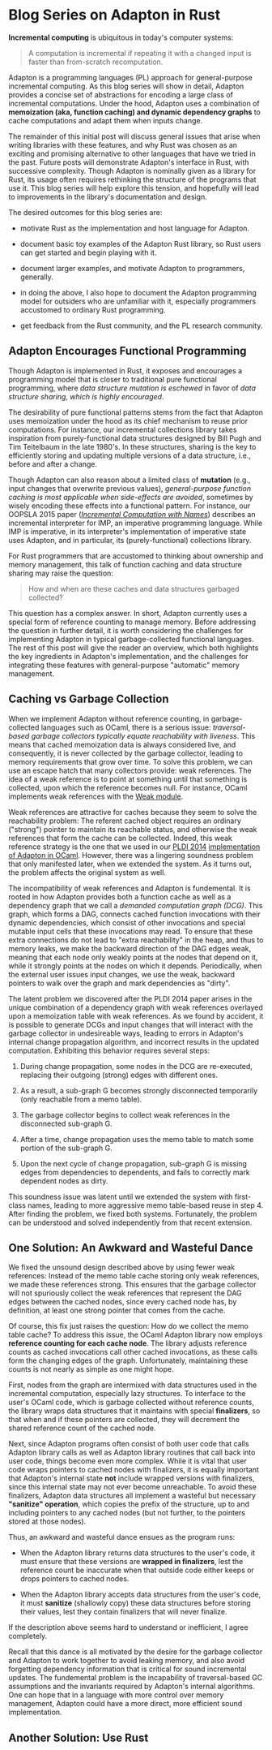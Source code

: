 
Blog Series on Adapton in Rust
==============================

**Incremental computing** is ubiquitous in today's computer systems:

> A computation is incremental if repeating it with a changed input is
> faster than from-scratch recomputation.

Adapton is a programming languages (PL) approach for general-purpose
incremental computing. As this blog series will show in detail,
Adapton provides a concise set of abstractions for encoding a large
class of incremental computations.  Under the hood, Adapton uses a
combination of **memoization (aka, function caching) and dynamic
dependency graphs** to cache computations and adapt them when inputs
change.

The remainder of this initial post will discuss general issues that
arise when writing libraries with these features, and why Rust was
chosen as an exciting and promising alternative to other languages
that have we tried in the past. Future posts will demonstrate
Adapton's interface in Rust, with successive complexity.  Though
Adapton is nominally given as a library for Rust, its usage often
requires rethinking the structure of the programs that use it.  This
blog series will help explore this tension, and hopefully will lead to
improvements in the library's documentation and design.

The desired outcomes for this blog series are:

- motivate Rust as the implementation and host language for Adapton.

- document basic toy examples of the Adapton Rust library, so Rust
  users can get started and begin playing with it.

- document larger examples, and motivate Adapton to programmers, generally.

- in doing the above, I also hope to document the Adapton programming
  model for outsiders who are unfamiliar with it, especially
  programmers accustomed to ordinary Rust programming.

- get feedback from the Rust community, and the PL research community.


Adapton Encourages Functional Programming
-------------------------------------------

Though Adapton is implemented in Rust, it exposes and encourages a
programming model that is closer to traditional pure functional
programming, where *data structure mutation is eschewed* in favor of
*data structure sharing, which is highly encouraged*.

The desirability of pure functional patterns stems from the fact that
Adapton uses memoization under the hood as its chief mechanism to
reuse prior computations.  For instance, our incremental collections
library takes inspiration from purely-functional data structures
designed by Bill Pugh and Tim Teitelbaum in the late 1980's.  In these
structures, sharing is the key to efficiently storing and updating
multiple versions of a data structure, i.e., before and after a
change.

Though Adapton can also reason about a limited class of **mutation**
(e.g., input changes that overwrite previous values), *general-purpose
function caching is most applicable when side-effects are avoided*,
sometimes by wisely encoding these effects into a functional pattern.
For instance, our OOPSLA 2015 paper
([*Incremental Computation with Names*](http://arxiv.org/abs/1503.07792))
describes an incremental interpreter for IMP, an imperative
programming language.  While IMP is imperative, in its interpreter's
implementation of imperative state uses Adapton, and in particular,
its (purely-functional) collections library.

For Rust programmers that are accustomed to thinking about ownership
and memory management, this talk of function caching and data
structure sharing may raise the question:

> How and when are these caches and data structures garbaged collected?

This question has a complex answer.  In short, Adapton currently uses
a special form of reference counting to manage memory.  Before
addressing the question in further detail, it is worth considering the
challenges for implementing Adapton in typical garbage-collected
functional languages.  The rest of this post will give the reader an
overview, which both highlights the key ingredients in Adapton's
implementation, and the challenges for integrating these features with
general-purpose "automatic" memory management.

Caching vs Garbage Collection
------------------------------

When we implement Adapton without reference counting, in
garbage-collected languages such as OCaml, there is a serious issue:
*traversal-based garbage collectors typically equate reachability with
liveness*.  This means that cached memoization data is always
considered live, and consequently, it is never collected by the
garbage collector, leading to memory requirements that grow over time.
To solve this problem, we can use an escape hatch that many collectors
provide: weak references.  The idea of a weak reference is to point at
something until that something is collected, upon which the reference
becomes null.  For instance, OCaml implements weak references with the
[Weak module](http://caml.inria.fr/pub/docs/manual-ocaml/libref/Weak.html).

Weak references are attractive for caches because they seem to solve
the reachability problem: The referent cached object requires an
ordinary ("strong") pointer to maintain its reachable status, and
otherwise the weak references that form the cache can be collected.
Indeed, this weak reference strategy is the one that we used in our
[PLDI 2014](http://www.cs.umd.edu/~hammer/adapton/)
[implementation of Adapton in OCaml](https://bitbucket.org/khooyp/adapton.ocaml).
However, there was a lingering soundness problem that only manifested
later, when we extended the system.  As it turns out, the problem
affects the original system as well.

The incompatibility of weak references and Adapton is fundemental. It
is rooted in how Adapton provides both a function cache as well as a
dependency graph that we call a *demanded computation graph (DCG)*.
This graph, which forms a DAG, connects cached function invocations
with their dynamic dependencies, which consist of other invocations
and special mutable input cells that these invocations may read.  To
ensure that these extra connections do not lead to "extra
reachability" in the heap, and thus to memory leaks, we make the
backward direction of the DAG edges weak, meaning that each node only
weakly points at the nodes that depend on it, while it strongly points
at the nodes on which it depends.  Periodically, when the external
user issues input changes, we use the weak, backward pointers to walk
over the graph and mark dependencies as "dirty".

The latent problem we discovered after the PLDI 2014 paper arises in
the unique combination of a dependency graph with weak references
overlayed upon a memoization table with weak references.  As we found
by accident, it is possible to generate DCGs and input changes that
will interact with the garbage collector in undesireable ways, leading
to errors in Adapton's internal change propagation algorithm, and
incorrect results in the updated computation.  Exhibiting this
behavior requires several steps:

1. During change propagation, some nodes in the DCG are re-executed,
   replacing their outgoing (strong) edges with different ones.

2. As a result, a sub-graph G becomes strongly disconnected temporarily
  (only reachable from a memo table).

3. The garbage collector begins to collect weak references in the
  disconnected sub-graph G.

4. After a time, change propagation uses the memo table to match some
  portion of the sub-graph G.

5. Upon the next cycle of change propagation, sub-graph G is missing
  edges from dependencies to dependents, and fails to correctly mark
  dependent nodes as dirty.

This soundness issue was latent until we extended the system with
first-class names, leading to more aggressive memo table-based reuse
in step 4.  After finding the problem, we fixed both systems.
Fortunately, the problem can be understood and solved independently
from that recent extension.

One Solution: An Awkward and Wasteful Dance
---------------------------------------------

We fixed the unsound design described above by using fewer weak
references: Instead of the memo table cache storing only weak
references, we made these references strong.  This ensures that the
garbage collector will not spuriously collect the weak references that
represent the DAG edges between the cached nodes, since every cached
node has, by definition, at least one strong pointer that comes from
the cache.

Of course, this fix just raises the question: How do we collect the
memo table cache? To address this issue, the OCaml Adapton library now
employs **reference counting for each cache node**.  The library
adjusts reference counts as cached invocations call other cached
invocations, as these calls form the changing edges of the graph.
Unfortunately, maintaining these counts is not nearly as simple as one
might hope.

First, nodes from the graph are intermixed with data structures used
in the incremental computation, especially lazy structures.  To
interface to the user's OCaml code, which is garbage collected without
reference counts, the library wraps data structures that it maintains
with special **finalizers**, so that when and if these pointers are
collected, they will decrement the shared reference count of the
cached node.

Next, since Adapton programs often consist of both user code that
calls Adapton library calls as well as Adapton library routines that
call back into user code, things become even more complex.  While it
is vital that user code wraps pointers to cached nodes with
finalizers, it is equally important that Adapton's internal state
**not** include wrapped versions with finalizers, since this internal
state may not ever become unreachable.  To avoid these finalizers,
Adapton data structures all implement a wasteful but necessary
**"sanitize" operation**, which copies the prefix of the structure, up
to and including pointers to any cached nodes (but not further, to the
pointers stored at those nodes).

Thus, an awkward and wasteful dance ensues as the program runs:

- When the Adapton library returns data structures to the user's code,
  it must ensure that these versions are **wrapped in finalizers**, lest
  the reference count be inaccurate when that outside code either
  keeps or drops pointers to cached nodes.

- When the Adapton library accepts data structures from the user's
  code, it must **sanitize** (shallowly copy) these data structures
  before storing their values, lest they contain finalizers that will
  never finalize.

If the description above seems hard to understand or inefficient, I
agree completely.

Recall that this dance is all motivated by the desire for the garbage
collector and Adapton to work together to avoid leaking memory, and
also avoid forgetting dependency information that is critical for
sound incremental updates.  The fundemental problem is the
incapability of traversal-based GC assumptions and the invariants
required by Adapton's internal algorithms.  One can hope that in a
language with more control over memory management, Adapton could have
a more direct, more efficient sound implementation.

Another Solution: Use Rust
---------------------------







